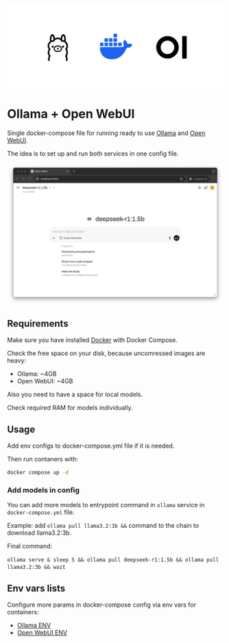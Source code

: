 ![](./assets/banner.png)

# Ollama + Open WebUI

Single docker-compose file for running ready to use [Ollama](https://ollama.com) and [Open WebUI](https://openwebui.com).

The idea is to set up and run both services in one config file.

![](./assets/demo.png)

## Requirements

Make sure you have installed [Docker](https://docs.docker.com/get-docker/) with Docker Compose.

Check the free space on your disk, because uncomressed images are heavy:

- Ollama: ~4GB
- Open WebUI: ~4GB

Also you need to have a space for local models.

Check required RAM for models individually.

## Usage

Add env configs to docker-compose.yml file if it is needed.

Then run contaners with:

```bash
docker compose up -d
```

### Add models in config

You can add more models to entrypoint command in `ollama` service in `docker-compose.yml` file.

Example: add `ollama pull llama3.2:3b &&` command to the chain to download llama3.2:3b.

Final command:

`ollama serve & sleep 5 && ollama pull deepseek-r1:1.5b && ollama pull llama3.2:3b && wait`

## Env vars lists

Configure more params in docker-compose config via env vars for containers:

- [Ollama ENV](https://github.com/ollama/ollama/issues/2941#issuecomment-2322778733)
- [Open WebUI ENV](https://docs.openwebui.com/getting-started/env-configuration#overview)
